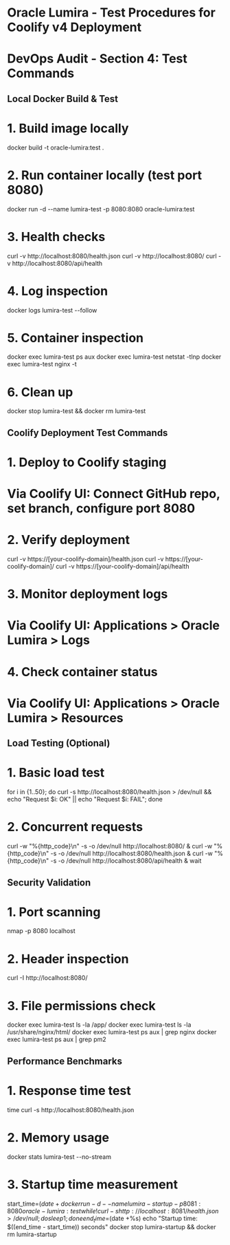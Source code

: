 # Oracle Lumira - Test Procedures for Coolify v4 Deployment
# DevOps Audit - Section 4: Test Commands

## Local Docker Build & Test

# 1. Build image locally
docker build -t oracle-lumira:test .

# 2. Run container locally (test port 8080)
docker run -d --name lumira-test -p 8080:8080 oracle-lumira:test

# 3. Health checks
curl -v http://localhost:8080/health.json
curl -v http://localhost:8080/
curl -v http://localhost:8080/api/health

# 4. Log inspection
docker logs lumira-test --follow

# 5. Container inspection
docker exec lumira-test ps aux
docker exec lumira-test netstat -tlnp
docker exec lumira-test nginx -t

# 6. Clean up
docker stop lumira-test && docker rm lumira-test

## Coolify Deployment Test Commands

# 1. Deploy to Coolify staging
# Via Coolify UI: Connect GitHub repo, set branch, configure port 8080

# 2. Verify deployment
curl -v https://[your-coolify-domain]/health.json
curl -v https://[your-coolify-domain]/
curl -v https://[your-coolify-domain]/api/health

# 3. Monitor deployment logs
# Via Coolify UI: Applications > Oracle Lumira > Logs

# 4. Check container status
# Via Coolify UI: Applications > Oracle Lumira > Resources

## Load Testing (Optional)

# 1. Basic load test
for i in {1..50}; do curl -s http://localhost:8080/health.json > /dev/null && echo "Request $i: OK" || echo "Request $i: FAIL"; done

# 2. Concurrent requests
curl -w "%{http_code}\\n" -s -o /dev/null http://localhost:8080/ &
curl -w "%{http_code}\\n" -s -o /dev/null http://localhost:8080/health.json &
curl -w "%{http_code}\\n" -s -o /dev/null http://localhost:8080/api/health &
wait

## Security Validation

# 1. Port scanning
nmap -p 8080 localhost

# 2. Header inspection
curl -I http://localhost:8080/

# 3. File permissions check
docker exec lumira-test ls -la /app/
docker exec lumira-test ls -la /usr/share/nginx/html/
docker exec lumira-test ps aux | grep nginx
docker exec lumira-test ps aux | grep pm2

## Performance Benchmarks

# 1. Response time test
time curl -s http://localhost:8080/health.json

# 2. Memory usage
docker stats lumira-test --no-stream

# 3. Startup time measurement
start_time=$(date +%s)
docker run -d --name lumira-startup -p 8081:8080 oracle-lumira:test
while ! curl -s http://localhost:8081/health.json > /dev/null; do sleep 1; done
end_time=$(date +%s)
echo "Startup time: $((end_time - start_time)) seconds"
docker stop lumira-startup && docker rm lumira-startup
